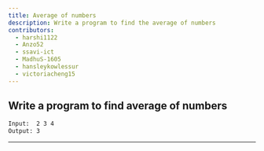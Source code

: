 ```yaml
---
title: Average of numbers
description: Write a program to find the average of numbers
contributors:
  - harshi1122
  - Anzo52
  - ssavi-ict
  - MadhuS-1605
  - hansleykowlessur
  - victoriacheng15
---
```


## Write a program to find average of numbers

```txt
Input:  2 3 4
Output: 3
```

---
